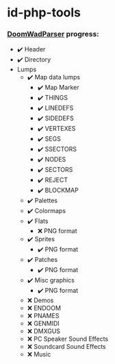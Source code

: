 # id-php-tools

### [DoomWadParser](DoomWadParser.php) progress:

- ✔️ Header
- ✔️ Directory
- Lumps
  - ✔️ Map data lumps
    - ✔️ Map Marker
    - ✔️ THINGS
    - ✔️ LINEDEFS
    - ✔️ SIDEDEFS
    - ✔️ VERTEXES
    - ✔️ SEGS
    - ✔️ SSECTORS
    - ✔️ NODES
    - ✔️ SECTORS
    - ✔️ REJECT
    - ✔️ BLOCKMAP
  - ✔️ Palettes
  - ✔️ Colormaps
  - ✔️ Flats
    - ❌ PNG format
  - ✔️ Sprites
    - ✔️ PNG format
  - ✔️ Patches
    - ✔️ PNG format
  - ✔️ Misc graphics
    - ✔️ PNG format
  - ❌ Demos
  - ❌ ENDOOM
  - ❌ PNAMES
  - ❌ GENMIDI
  - ❌ DMXGUS
  - ❌ PC Speaker Sound Effects
  - ❌ Soundcard Sound Effects
  - ❌ Music
